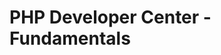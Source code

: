 <properties linkid="devnav-php-fundamentals" urlDisplayName="Fundamentals" headerExpose="" pageTitle="Windows Azure PHP Fundamentals" metaKeywords="" footerExpose="" metaDescription="" umbracoNaviHide="0" disqusComments="1" />

# PHP Developer Center - Fundamentals

<div chunk="../../../Shared/Chunks/fundamentals-landing.md" />